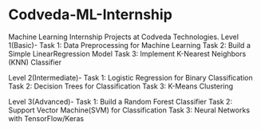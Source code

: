 # Codveda-ML-Internship
Machine Learning Internship Projects at Codveda Technologies.
Level 1(Basic)-
   Task 1: Data Preprocessing for Machine Learning
   Task 2: Build a Simple LinearRegression Model
   Task 3: Implement K-Nearest Neighbors (KNN) Classifier
   
Level 2(Intermediate)-
   Task 1: Logistic Regression for Binary Classification
   Task 2: Decision Trees for Classification
   Task 3: K-Means Clustering

Level 3(Advanced)-
   Task 1: Build a Random Forest Classifier
   Task 2: Support Vector Machine(SVM) for Classification
   Task 3: Neural Networks with TensorFlow/Keras
